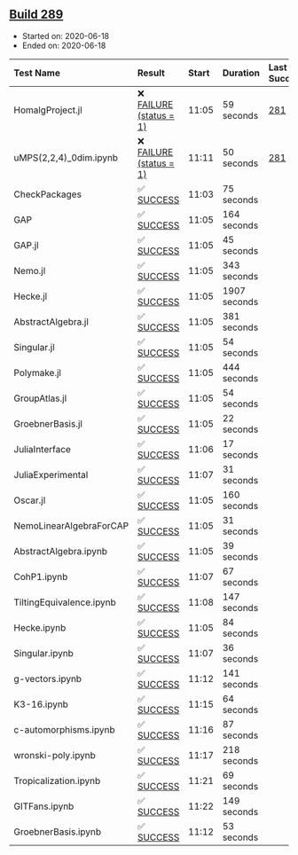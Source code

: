 ## [Build 289](https://oscarci.mathematik.uni-kl.de/job/oscar-stable/289/)

* Started on: 2020-06-18
* Ended on: 2020-06-18

| Test Name    | Result | Start | Duration | Last Success | First Failure |
|:-------------|:-------|:------|:---------|:-------------|:--------------|
| HomalgProject.jl | ❌ [FAILURE (status = 1)](https://oscarci.mathematik.uni-kl.de/job/oscar-stable/289/artifact/logs/build-289/HomalgProject.jl.log) | 11:05 | 59 seconds | [281](https://oscarci.mathematik.uni-kl.de/job/oscar-stable/281/) | [282](https://oscarci.mathematik.uni-kl.de/job/oscar-stable/282/) |
| uMPS(2,2,4)_0dim.ipynb | ❌ [FAILURE (status = 1)](https://oscarci.mathematik.uni-kl.de/job/oscar-stable/289/artifact/logs/build-289/uMPS-2-2-4-_0dim.ipynb.log) | 11:11 | 50 seconds | [281](https://oscarci.mathematik.uni-kl.de/job/oscar-stable/281/) | [282](https://oscarci.mathematik.uni-kl.de/job/oscar-stable/282/) |
| CheckPackages | ✅ [SUCCESS](https://oscarci.mathematik.uni-kl.de/job/oscar-stable/289/artifact/logs/build-289/CheckPackages.log) | 11:03 | 75 seconds |  |  |
| GAP | ✅ [SUCCESS](https://oscarci.mathematik.uni-kl.de/job/oscar-stable/289/artifact/logs/build-289/GAP.log) | 11:05 | 164 seconds |  |  |
| GAP.jl | ✅ [SUCCESS](https://oscarci.mathematik.uni-kl.de/job/oscar-stable/289/artifact/logs/build-289/GAP.jl.log) | 11:05 | 45 seconds |  |  |
| Nemo.jl | ✅ [SUCCESS](https://oscarci.mathematik.uni-kl.de/job/oscar-stable/289/artifact/logs/build-289/Nemo.jl.log) | 11:05 | 343 seconds |  |  |
| Hecke.jl | ✅ [SUCCESS](https://oscarci.mathematik.uni-kl.de/job/oscar-stable/289/artifact/logs/build-289/Hecke.jl.log) | 11:05 | 1907 seconds |  |  |
| AbstractAlgebra.jl | ✅ [SUCCESS](https://oscarci.mathematik.uni-kl.de/job/oscar-stable/289/artifact/logs/build-289/AbstractAlgebra.jl.log) | 11:05 | 381 seconds |  |  |
| Singular.jl | ✅ [SUCCESS](https://oscarci.mathematik.uni-kl.de/job/oscar-stable/289/artifact/logs/build-289/Singular.jl.log) | 11:05 | 54 seconds |  |  |
| Polymake.jl | ✅ [SUCCESS](https://oscarci.mathematik.uni-kl.de/job/oscar-stable/289/artifact/logs/build-289/Polymake.jl.log) | 11:05 | 444 seconds |  |  |
| GroupAtlas.jl | ✅ [SUCCESS](https://oscarci.mathematik.uni-kl.de/job/oscar-stable/289/artifact/logs/build-289/GroupAtlas.jl.log) | 11:05 | 54 seconds |  |  |
| GroebnerBasis.jl | ✅ [SUCCESS](https://oscarci.mathematik.uni-kl.de/job/oscar-stable/289/artifact/logs/build-289/GroebnerBasis.jl.log) | 11:05 | 22 seconds |  |  |
| JuliaInterface | ✅ [SUCCESS](https://oscarci.mathematik.uni-kl.de/job/oscar-stable/289/artifact/logs/build-289/JuliaInterface.log) | 11:06 | 17 seconds |  |  |
| JuliaExperimental | ✅ [SUCCESS](https://oscarci.mathematik.uni-kl.de/job/oscar-stable/289/artifact/logs/build-289/JuliaExperimental.log) | 11:07 | 31 seconds |  |  |
| Oscar.jl | ✅ [SUCCESS](https://oscarci.mathematik.uni-kl.de/job/oscar-stable/289/artifact/logs/build-289/Oscar.jl.log) | 11:05 | 160 seconds |  |  |
| NemoLinearAlgebraForCAP | ✅ [SUCCESS](https://oscarci.mathematik.uni-kl.de/job/oscar-stable/289/artifact/logs/build-289/NemoLinearAlgebraForCAP.log) | 11:05 | 31 seconds |  |  |
| AbstractAlgebra.ipynb | ✅ [SUCCESS](https://oscarci.mathematik.uni-kl.de/job/oscar-stable/289/artifact/logs/build-289/AbstractAlgebra.ipynb.log) | 11:05 | 39 seconds |  |  |
| CohP1.ipynb | ✅ [SUCCESS](https://oscarci.mathematik.uni-kl.de/job/oscar-stable/289/artifact/logs/build-289/CohP1.ipynb.log) | 11:07 | 67 seconds |  |  |
| TiltingEquivalence.ipynb | ✅ [SUCCESS](https://oscarci.mathematik.uni-kl.de/job/oscar-stable/289/artifact/logs/build-289/TiltingEquivalence.ipynb.log) | 11:08 | 147 seconds |  |  |
| Hecke.ipynb | ✅ [SUCCESS](https://oscarci.mathematik.uni-kl.de/job/oscar-stable/289/artifact/logs/build-289/Hecke.ipynb.log) | 11:05 | 84 seconds |  |  |
| Singular.ipynb | ✅ [SUCCESS](https://oscarci.mathematik.uni-kl.de/job/oscar-stable/289/artifact/logs/build-289/Singular.ipynb.log) | 11:07 | 36 seconds |  |  |
| g-vectors.ipynb | ✅ [SUCCESS](https://oscarci.mathematik.uni-kl.de/job/oscar-stable/289/artifact/logs/build-289/g-vectors.ipynb.log) | 11:12 | 141 seconds |  |  |
| K3-16.ipynb | ✅ [SUCCESS](https://oscarci.mathematik.uni-kl.de/job/oscar-stable/289/artifact/logs/build-289/K3-16.ipynb.log) | 11:15 | 64 seconds |  |  |
| c-automorphisms.ipynb | ✅ [SUCCESS](https://oscarci.mathematik.uni-kl.de/job/oscar-stable/289/artifact/logs/build-289/c-automorphisms.ipynb.log) | 11:16 | 87 seconds |  |  |
| wronski-poly.ipynb | ✅ [SUCCESS](https://oscarci.mathematik.uni-kl.de/job/oscar-stable/289/artifact/logs/build-289/wronski-poly.ipynb.log) | 11:17 | 218 seconds |  |  |
| Tropicalization.ipynb | ✅ [SUCCESS](https://oscarci.mathematik.uni-kl.de/job/oscar-stable/289/artifact/logs/build-289/Tropicalization.ipynb.log) | 11:21 | 69 seconds |  |  |
| GITFans.ipynb | ✅ [SUCCESS](https://oscarci.mathematik.uni-kl.de/job/oscar-stable/289/artifact/logs/build-289/GITFans.ipynb.log) | 11:22 | 149 seconds |  |  |
| GroebnerBasis.ipynb | ✅ [SUCCESS](https://oscarci.mathematik.uni-kl.de/job/oscar-stable/289/artifact/logs/build-289/GroebnerBasis.ipynb.log) | 11:12 | 53 seconds |  |  |
